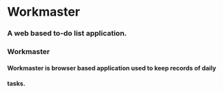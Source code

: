 # Workmaster
### A web based to-do list application. 

### Workmaster
#### Workmaster is browser based application used to keep records of daily
#### tasks.